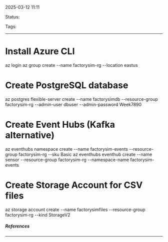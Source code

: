 2025-03-12 11:11

Status:

Tags:

---

# Install Azure CLI
az login
az group create --name factorysim-rg --location eastus

# Create PostgreSQL database
az postgres flexible-server create --name factorysimdb --resource-group factorysim-rg --admin-user dbuser --admin-password Week7890

# Create Event Hubs (Kafka alternative)
az eventhubs namespace create --name factorysim-events --resource-group factorysim-rg --sku Basic
az eventhubs eventhub create --name sensor --resource-group factorysim-rg --namespace-name factorysim-events

# Create Storage Account for CSV files
az storage account create --name factorysimfiles --resource-group factorysim-rg --kind StorageV2


##### References
----
